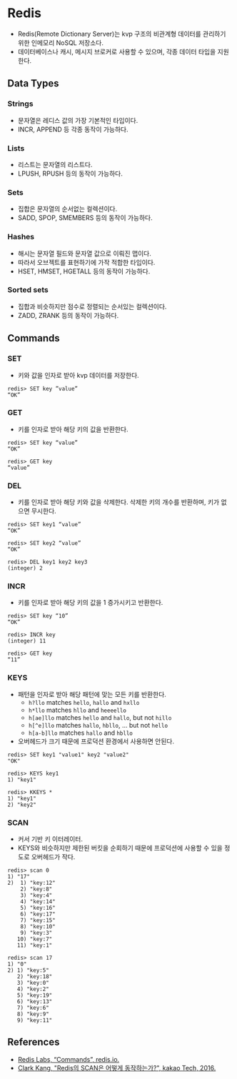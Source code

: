 # Redis

* Redis(Remote Dictionary Server)는 kvp 구조의 비관계형 데이터를 관리하기 위한 인메모리 NoSQL 저장소다.
* 데이터베이스나 캐시, 메시지 브로커로 사용할 수 있으며, 각종 데이터 타입을 지원한다.

## Data Types

### Strings

* 문자열은 레디스 값의 가장 기본적인 타입이다.
* INCR, APPEND 등 각종 동작이 가능하다.

### Lists

* 리스트는 문자열의 리스트다.
* LPUSH, RPUSH 등의 동작이 가능하다.

### Sets

* 집합은 문자열의 순서없는 컬렉션이다.
* SADD, SPOP, SMEMBERS 등의 동작이 가능하다.

### Hashes

* 해시는 문자열 필드와 문자열 값으로 이뤄진 맵이다.
* 따라서 오브젝트를 표현하기에 가작 적합한 타입이다.
* HSET, HMSET, HGETALL 등의 동작이 가능하다.

### Sorted sets

* 집합과 비슷하지만 점수로 정렬되는 순서있는 컬렉션이다.
* ZADD, ZRANK 등의 동작이 가능하다.

## Commands

### SET

* 키와 값을 인자로 받아 kvp 데이터를 저장한다.

```redis
redis> SET key ”value”
“OK”
```

### GET 

* 키를 인자로 받아 해당 키의 값을 반환한다.

```redis
redis> SET key “value”
“OK”

redis> GET key
“value”
```

### DEL

* 키를 인자로 받아 해당 키와 값을 삭제한다. 삭제한 키의 개수를 반환하며, 키가 없으면 무시한다.

```redis
redis> SET key1 “value”
“OK”

redis> SET key2 “value”
“OK”

redis> DEL key1 key2 key3
(integer) 2
```

### INCR

* 키를 인자로 받아 해당 키의 값을 1 증가시키고 반환한다.

```redis
redis> SET key “10”
“OK”

redis> INCR key
(integer) 11

redis> GET key
“11”
```

### KEYS

* 패턴을 인자로 받아 해당 패턴에 맞는 모든 키를 반환한다.
  * `h?llo` matches `hello`, `hallo` and `hxllo`
  * `h*llo` matches `hllo` and `heeeello`
  * `h[ae]llo` matches `hello` and `hallo`, but not `hillo`
  * `h[^e]llo` matches `hallo`, `hbllo`, ... but not `hello`
  * `h[a-b]llo` matches `hallo` and `hbllo`
* 오버헤드가 크기 때문에 프로덕션 환경에서 사용하면 안된다.

```redis
redis> SET key1 "value1" key2 "value2"
"OK"

redis> KEYS key1
1) "key1"

redis> KKEYS *
1) "key1"
2) "key2"
```

### SCAN

* 커서 기반 키 이터레이터.
* KEYS와 비슷하지만 제한된 버킷을 순회하기 때문에 프로덕션에 사용할 수 있을 정도로 오버헤드가 작다.

```redis
redis> scan 0
1) "17"
2)  1) "key:12"
    2) "key:8"
    3) "key:4"
    4) "key:14"
    5) "key:16"
    6) "key:17"
    7) "key:15"
    8) "key:10"
    9) "key:3"
   10) "key:7"
   11) "key:1"

redis> scan 17
1) "0"
2) 1) "key:5"
   2) "key:18"
   3) "key:0"
   4) "key:2"
   5) "key:19"
   6) "key:13"
   7) "key:6"
   8) "key:9"
   9) "key:11"
```

## References

* [Redis Labs, “Commands”, redis.io.](https://redis.io/commands)
* [Clark Kang, "Redis의 SCAN은 어떻게 동작하는가?", kakao Tech, 2016.](https://tech.kakao.com/2016/03/11/redis-scan/)
